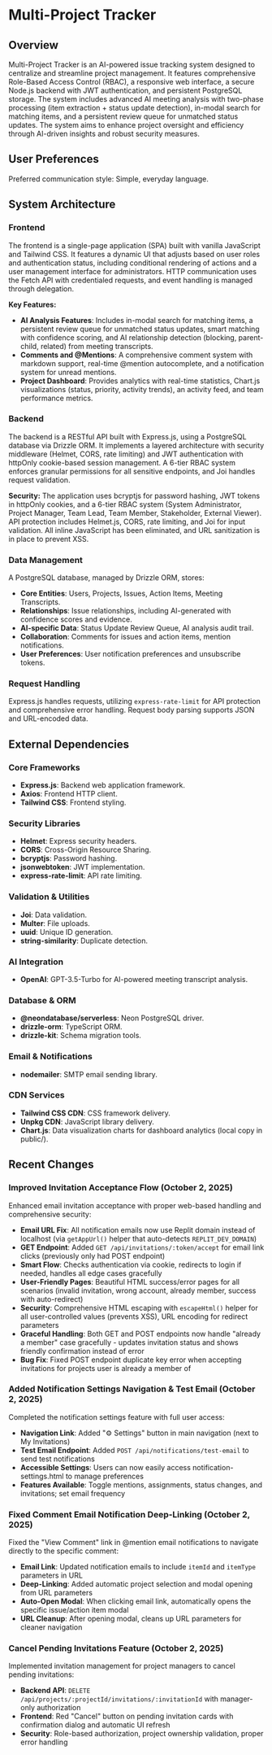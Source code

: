 # Multi-Project Tracker

## Overview
Multi-Project Tracker is an AI-powered issue tracking system designed to centralize and streamline project management. It features comprehensive Role-Based Access Control (RBAC), a responsive web interface, a secure Node.js backend with JWT authentication, and persistent PostgreSQL storage. The system includes advanced AI meeting analysis with two-phase processing (item extraction + status update detection), in-modal search for matching items, and a persistent review queue for unmatched status updates. The system aims to enhance project oversight and efficiency through AI-driven insights and robust security measures.

## User Preferences
Preferred communication style: Simple, everyday language.

## System Architecture

### Frontend
The frontend is a single-page application (SPA) built with vanilla JavaScript and Tailwind CSS. It features a dynamic UI that adjusts based on user roles and authentication status, including conditional rendering of actions and a user management interface for administrators. HTTP communication uses the Fetch API with credentialed requests, and event handling is managed through delegation.

**Key Features:**
- **AI Analysis Features**: Includes in-modal search for matching items, a persistent review queue for unmatched status updates, smart matching with confidence scoring, and AI relationship detection (blocking, parent-child, related) from meeting transcripts.
- **Comments and @Mentions**: A comprehensive comment system with markdown support, real-time @mention autocomplete, and a notification system for unread mentions.
- **Project Dashboard**: Provides analytics with real-time statistics, Chart.js visualizations (status, priority, activity trends), an activity feed, and team performance metrics.

### Backend
The backend is a RESTful API built with Express.js, using a PostgreSQL database via Drizzle ORM. It implements a layered architecture with security middleware (Helmet, CORS, rate limiting) and JWT authentication with httpOnly cookie-based session management. A 6-tier RBAC system enforces granular permissions for all sensitive endpoints, and Joi handles request validation.

**Security:** The application uses bcryptjs for password hashing, JWT tokens in httpOnly cookies, and a 6-tier RBAC system (System Administrator, Project Manager, Team Lead, Team Member, Stakeholder, External Viewer). API protection includes Helmet.js, CORS, rate limiting, and Joi for input validation. All inline JavaScript has been eliminated, and URL sanitization is in place to prevent XSS.

### Data Management
A PostgreSQL database, managed by Drizzle ORM, stores:
- **Core Entities**: Users, Projects, Issues, Action Items, Meeting Transcripts.
- **Relationships**: Issue relationships, including AI-generated with confidence scores and evidence.
- **AI-specific Data**: Status Update Review Queue, AI analysis audit trail.
- **Collaboration**: Comments for issues and action items, mention notifications.
- **User Preferences**: User notification preferences and unsubscribe tokens.

### Request Handling
Express.js handles requests, utilizing `express-rate-limit` for API protection and comprehensive error handling. Request body parsing supports JSON and URL-encoded data.

## External Dependencies

### Core Frameworks
- **Express.js**: Backend web application framework.
- **Axios**: Frontend HTTP client.
- **Tailwind CSS**: Frontend styling.

### Security Libraries
- **Helmet**: Express security headers.
- **CORS**: Cross-Origin Resource Sharing.
- **bcryptjs**: Password hashing.
- **jsonwebtoken**: JWT implementation.
- **express-rate-limit**: API rate limiting.

### Validation & Utilities
- **Joi**: Data validation.
- **Multer**: File uploads.
- **uuid**: Unique ID generation.
- **string-similarity**: Duplicate detection.

### AI Integration
- **OpenAI**: GPT-3.5-Turbo for AI-powered meeting transcript analysis.

### Database & ORM
- **@neondatabase/serverless**: Neon PostgreSQL driver.
- **drizzle-orm**: TypeScript ORM.
- **drizzle-kit**: Schema migration tools.

### Email & Notifications
- **nodemailer**: SMTP email sending library.

### CDN Services
- **Tailwind CSS CDN**: CSS framework delivery.
- **Unpkg CDN**: JavaScript library delivery.
- **Chart.js**: Data visualization charts for dashboard analytics (local copy in public/).

## Recent Changes

### Improved Invitation Acceptance Flow (October 2, 2025)
Enhanced email invitation acceptance with proper web-based handling and comprehensive security:
- **Email URL Fix**: All notification emails now use Replit domain instead of localhost (via `getAppUrl()` helper that auto-detects `REPLIT_DEV_DOMAIN`)
- **GET Endpoint**: Added `GET /api/invitations/:token/accept` for email link clicks (previously only had POST endpoint)
- **Smart Flow**: Checks authentication via cookie, redirects to login if needed, handles all edge cases gracefully
- **User-Friendly Pages**: Beautiful HTML success/error pages for all scenarios (invalid invitation, wrong account, already member, success with auto-redirect)
- **Security**: Comprehensive HTML escaping with `escapeHtml()` helper for all user-controlled values (prevents XSS), URL encoding for redirect parameters
- **Graceful Handling**: Both GET and POST endpoints now handle "already a member" case gracefully - updates invitation status and shows friendly confirmation instead of error
- **Bug Fix**: Fixed POST endpoint duplicate key error when accepting invitations for projects user is already a member of

### Added Notification Settings Navigation & Test Email (October 2, 2025)
Completed the notification settings feature with full user access:
- **Navigation Link**: Added "⚙️ Settings" button in main navigation (next to My Invitations)
- **Test Email Endpoint**: Added `POST /api/notifications/test-email` to send test notifications
- **Accessible Settings**: Users can now easily access notification-settings.html to manage preferences
- **Features Available**: Toggle mentions, assignments, status changes, and invitations; set email frequency

### Fixed Comment Email Notification Deep-Linking (October 2, 2025)
Fixed the "View Comment" link in @mention email notifications to navigate directly to the specific comment:
- **Email Link**: Updated notification emails to include `itemId` and `itemType` parameters in URL
- **Deep-Linking**: Added automatic project selection and modal opening from URL parameters
- **Auto-Open Modal**: When clicking email link, automatically opens the specific issue/action item modal
- **URL Cleanup**: After opening modal, cleans up URL parameters for cleaner navigation

### Cancel Pending Invitations Feature (October 2, 2025)
Implemented invitation management for project managers to cancel pending invitations:
- **Backend API**: `DELETE /api/projects/:projectId/invitations/:invitationId` with manager-only authorization
- **Frontend**: Red "Cancel" button on pending invitation cards with confirmation dialog and automatic UI refresh
- **Security**: Role-based authorization, project ownership validation, proper error handling